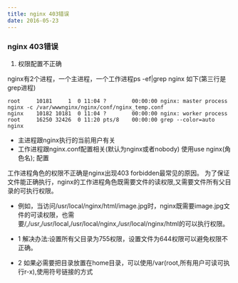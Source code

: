 ```yaml
---
title: nginx 403错误
date: 2016-05-23
---
```


### nginx 403错误
1. 权限配置不正确

 nginx有2个进程，一个主进程，一个工作进程ps -ef|grep nginx 如下(第三行是grep进程)
```
root     10181     1  0 11:04 ?        00:00:00 nginx: master process nginx -c /var/wwwnginx/nginx/conf/nginx_temp.conf
nginx    10182 10181  0 11:04 ?        00:00:00 nginx: worker process
root     16250 32426  0 11:20 pts/8    00:00:00 grep --color=auto nginx
```

* 主进程跟nginx执行的当前用户有关
* 工作进程跟nginx.conf配置相关(默认为nginx或者nobody) 使用use nginx(角色名); 配置

 工作进程角色的权限不正确是nginx出现403 forbidden最常见的原因。
 为了保证文件能正确执行，nginx的工作进程角色既需要文件的读权限,又需要文件所有父目录的可执行权限。

* 例如，当访问/usr/local/nginx/html/image.jpg时，nginx既需要image.jpg文件的可读权限，也需要/,/usr,/usr/local,/usr/local/nginx,/usr/local/nginx/html的可以执行权限。

* 1 解决办法:设置所有父目录为755权限，设置文件为644权限可以避免权限不正确。
* 2 如果必需要把目录放置在home目录，可以使用/var(root,所有用户可读可执行r-x),使用符号链接的方式